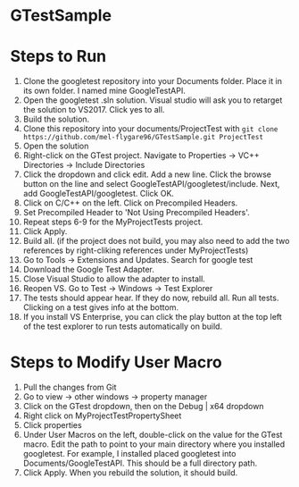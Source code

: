 # GTestSample

# Steps to Run
1. Clone the googletest repository into your Documents folder. Place it in its own folder.
I named mine GoogleTestAPI.
2. Open the googletest .sln solution. Visual studio will ask you to retarget the solution to VS2017.
Click yes to all.
3. Build the solution.
4. Clone this repository into your documents/ProjectTest with `git clone https://github.com/mel-flygare96/GTestSample.git ProjectTest`
5. Open the solution
6. Right-click on the GTest project. Navigate to Properties -> VC++ Directories -> Include Directories
7. Click the dropdown and click edit. Add a new line. Click the browse button on the line and select GoogleTestAPI/googletest/include.
Next, add GoogleTestAPI/googletest. Click OK.
8. Click on C/C++ on the left. Click on Precompiled Headers.
9. Set Precompiled Header to 'Not Using Precompiled Headers'.
10. Repeat steps 6-9 for the MyProjectTests project.
11. Click Apply.
12. Build all. (if the project does not build, you may also need to add the two references by right-cliking references under
MyProjectTests)
13. Go to Tools -> Extensions and Updates. Search for google test
14. Download the Google Test Adapter.
15. Close Visual Studio to allow the adapter to install.
16. Reopen VS. Go to Test -> Windows -> Test Explorer
17. The tests should appear hear. If they do now, rebuild all. Run all tests. Clicking on a test gives info at the bottom.
18. If you install VS Enterprise, you can click the play button at the top left of the test explorer to run tests automatically
on build.

# Steps to Modify User Macro
1. Pull the changes from Git
2. Go to view -> other windows -> property manager
3. Click on the GTest dropdown, then on the Debug | x64 dropdown
4. Right click on MyProjectTestPropertySheet
5. Click properties
6. Under User Macros on the left, double-click on the value for the GTest macro. Edit the path to point to your main directory where
you installed googletest. For example, I installed placed googletest into Documents/GoogleTestAPI. This should be a full directory path.
7. Click Apply. When you rebuild the solution, it should build.
